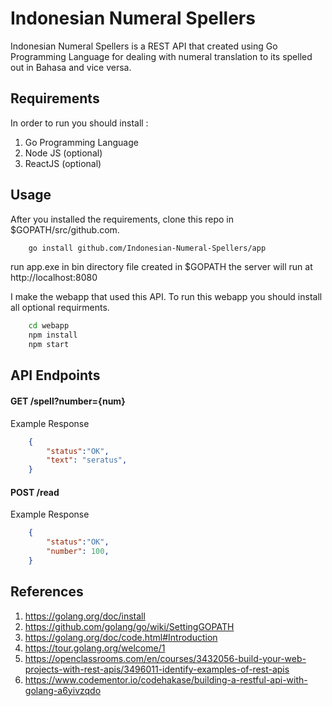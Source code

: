 # Indonesian Numeral Spellers

Indonesian Numeral Spellers is a REST API that created using Go Programming Language for dealing with numeral translation to its spelled out in Bahasa and vice versa.

## Requirements

In order to run you should install :
1. Go Programming Language
2. Node JS (optional)
3. ReactJS (optional)

## Usage

After you installed the requirements, clone this repo in $GOPATH/src/github.com. 
```bash
    go install github.com/Indonesian-Numeral-Spellers/app
```

run app.exe in bin directory file created in $GOPATH
the server will run at http://localhost:8080

I make the webapp that used this API. To run this webapp you should install all optional requirments.

```bash
    cd webapp
    npm install
    npm start
```

## API Endpoints
#### GET /spell?number={num}
Example Response
```json
    {
        "status":"OK",
        "text": "seratus",
    }
```

#### POST /read
Example Response
```json
    {
        "status":"OK",
        "number": 100,
    }
```

## References
1. https://golang.org/doc/install
2. https://github.com/golang/go/wiki/SettingGOPATH
3. https://golang.org/doc/code.html#Introduction
4. https://tour.golang.org/welcome/1
5. https://openclassrooms.com/en/courses/3432056-build-your-web-projects-with-rest-apis/3496011-identify-examples-of-rest-apis
6. https://www.codementor.io/codehakase/building-a-restful-api-with-golang-a6yivzqdo